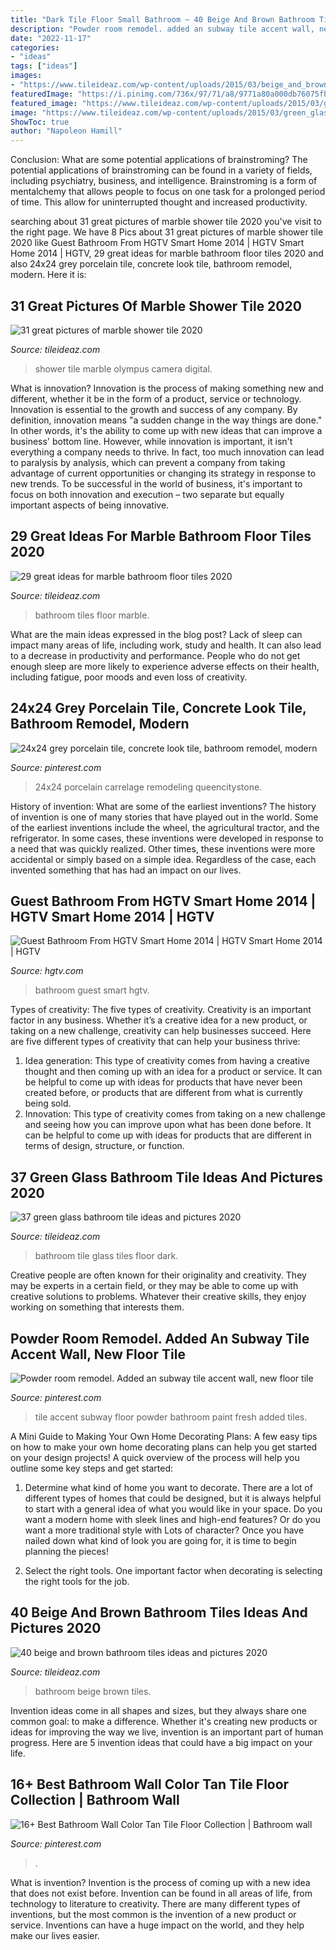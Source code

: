 ```yaml
---
title: "Dark Tile Floor Small Bathroom ~ 40 Beige And Brown Bathroom Tiles Ideas And Pictures 2020"
description: "Powder room remodel. added an subway tile accent wall, new floor tile"
date: "2022-11-17"
categories:
- "ideas"
tags: ["ideas"]
images:
- "https://www.tileideaz.com/wp-content/uploads/2015/03/beige_and_brown_bathroom_tiles_6.jpg"
featuredImage: "https://i.pinimg.com/736x/97/71/a8/9771a80a000db76075fb278cf7d73582.jpg"
featured_image: "https://www.tileideaz.com/wp-content/uploads/2015/03/green_glass_bathroom_tile_24.jpg"
image: "https://www.tileideaz.com/wp-content/uploads/2015/03/green_glass_bathroom_tile_24.jpg"
ShowToc: true
author: "Napoleon Hamill"
---
```



Conclusion: What are some potential applications of brainstroming?
The potential applications of brainstroming can be found in a variety of fields, including psychiatry, business, and intelligence. Brainstroming is a form of mentalchemy that allows people to focus on one task for a prolonged period of time. This allow for uninterrupted thought and increased productivity.

	

		
searching about 31 great pictures of marble shower tile 2020 you've visit to the right page. We have 8 Pics about 31 great pictures of marble shower tile 2020 like Guest Bathroom From HGTV Smart Home 2014 | HGTV Smart Home 2014 | HGTV, 29 great ideas for marble bathroom floor tiles 2020 and also 24x24 grey porcelain tile, concrete look tile, bathroom remodel, modern. Here it is:
		
    
## 31 Great Pictures Of Marble Shower Tile 2020

<img loading=lazy src="https://www.tileideaz.com/wp-content/uploads/2015/08/922.jpg" onerror="this.onerror=null;this.src='https://tse2.mm.bing.net/th?id=OIP.keyEmv93m0yQjWxvq2dX5AHaMW&amp;pid=15.1';" alt="31 great pictures of marble shower tile 2020">

_Source: tileideaz.com_

>shower tile marble olympus camera digital. 

	

What is innovation?
Innovation is the process of making something new and different, whether it be in the form of a product, service or technology. Innovation is essential to the growth and success of any company. By definition, innovation means "a sudden change in the way things are done." In other words, it's the ability to come up with new ideas that can improve a business' bottom line.
However, while innovation is important, it isn't everything a company needs to thrive. In fact, too much innovation can lead to paralysis by analysis, which can prevent a company from taking advantage of current opportunities or changing its strategy in response to new trends. To be successful in the world of business, it's important to focus on both innovation and execution – two separate but equally important aspects of being innovative.

    
## 29 Great Ideas For Marble Bathroom Floor Tiles 2020

<img loading=lazy src="https://www.tileideaz.com/wp-content/uploads/2015/08/r-2.jpg" onerror="this.onerror=null;this.src='https://tse1.mm.bing.net/th?id=OIP.fZ-MUoUFvVCyVuvFaKJQMAHaLH&amp;pid=15.1';" alt="29 great ideas for marble bathroom floor tiles 2020">

_Source: tileideaz.com_

>bathroom tiles floor marble. 

	

What are the main ideas expressed in the blog post?
Lack of sleep can impact many areas of life, including work, study and health. It can also lead to a decrease in productivity and performance. People who do not get enough sleep are more likely to experience adverse effects on their health, including fatigue, poor moods and even loss of creativity.

    
## 24x24 Grey Porcelain Tile, Concrete Look Tile, Bathroom Remodel, Modern

<img loading=lazy src="https://i.pinimg.com/736x/97/71/a8/9771a80a000db76075fb278cf7d73582.jpg" onerror="this.onerror=null;this.src='https://tse2.mm.bing.net/th?id=OIP.dNRrkj0s6U343FZN2rC_5AHaMp&amp;pid=15.1';" alt="24x24 grey porcelain tile, concrete look tile, bathroom remodel, modern">

_Source: pinterest.com_

>24x24 porcelain carrelage remodeling queencitystone. 

	

History of invention: What are some of the earliest inventions?
The history of invention is one of many stories that have played out in the world. Some of the earliest inventions include the wheel, the agricultural tractor, and the refrigerator. In some cases, these inventions were developed in response to a need that was quickly realized. Other times, these inventions were more accidental or simply based on a simple idea. Regardless of the case, each invented something that has had an impact on our lives.

    
## Guest Bathroom From HGTV Smart Home 2014 | HGTV Smart Home 2014 | HGTV

<img loading=lazy src="https://hgtvhome.sndimg.com/content/dam/images/hgrm/fullset/2014/4/8/0/hgtv-01-sh14-guest-bathroom_v.jpg.rend.hgtvcom.616.822.suffix/1405444043301.jpeg" onerror="this.onerror=null;this.src='https://tse3.mm.bing.net/th?id=OIP.jasnOJ_fqfB4qs18czo1tAHaJ4&amp;pid=15.1';" alt="Guest Bathroom From HGTV Smart Home 2014 | HGTV Smart Home 2014 | HGTV">

_Source: hgtv.com_

>bathroom guest smart hgtv. 

	

Types of creativity: The five types of creativity.
Creativity is an important factor in any business. Whether it’s a creative idea for a new product, or taking on a new challenge, creativity can help businesses succeed. Here are five different types of creativity that can help your business thrive: 
1. Idea generation: This type of creativity comes from having a creative thought and then coming up with an idea for a product or service. It can be helpful to come up with ideas for products that have never been created before, or products that are different from what is currently being sold. 
2. Innovation: This type of creativity comes from taking on a new challenge and seeing how you can improve upon what has been done before. It can be helpful to come up with ideas for products that are different in terms of design, structure, or function. 

    
## 37 Green Glass Bathroom Tile Ideas And Pictures 2020

<img loading=lazy src="https://www.tileideaz.com/wp-content/uploads/2015/03/green_glass_bathroom_tile_24.jpg" onerror="this.onerror=null;this.src='https://tse1.mm.bing.net/th?id=OIP.pCd-4MzUsW4DEzuCZuth7gHaLH&amp;pid=15.1';" alt="37 green glass bathroom tile ideas and pictures 2020">

_Source: tileideaz.com_

>bathroom tile glass tiles floor dark. 

	

Creative people are often known for their originality and creativity. They may be experts in a certain field, or they may be able to come up with creative solutions to problems. Whatever their creative skills, they enjoy working on something that interests them.

    
## Powder Room Remodel. Added An Subway Tile Accent Wall, New Floor Tile

<img loading=lazy src="https://i.pinimg.com/736x/df/5d/0a/df5d0aa9313fca3178ad3ba4017fa36f.jpg" onerror="this.onerror=null;this.src='https://tse2.mm.bing.net/th?id=OIP.tgc4G0TLG-D0GdvLqIeqIgHaJ3&amp;pid=15.1';" alt="Powder room remodel. Added an subway tile accent wall, new floor tile">

_Source: pinterest.com_

>tile accent subway floor powder bathroom paint fresh added tiles. 

	

A Mini Guide to Making Your Own Home Decorating Plans:
A few easy tips on how to make your own home decorating plans can help you get started on your design projects! A quick overview of the process will help you outline some key steps and get started:
1. Determine what kind of home you want to decorate. There are a lot of different types of homes that could be designed, but it is always helpful to start with a general idea of what you would like in your space. Do you want a modern home with sleek lines and high-end features? Or do you want a more traditional style with Lots of character? Once you have nailed down what kind of look you are going for, it is time to begin planning the pieces!

2. Select the right tools. One important factor when decorating is selecting the right tools for the job.

    
## 40 Beige And Brown Bathroom Tiles Ideas And Pictures 2020

<img loading=lazy src="https://www.tileideaz.com/wp-content/uploads/2015/03/beige_and_brown_bathroom_tiles_6.jpg" onerror="this.onerror=null;this.src='https://tse2.mm.bing.net/th?id=OIP._33PdKD79LCgh4qmusfCIQHaK5&amp;pid=15.1';" alt="40 beige and brown bathroom tiles ideas and pictures 2020">

_Source: tileideaz.com_

>bathroom beige brown tiles. 

	

Invention ideas come in all shapes and sizes, but they always share one common goal: to make a difference. Whether it's creating new products or ideas for improving the way we live, invention is an important part of human progress. Here are 5 invention ideas that could have a big impact on your life.

    
## 16+ Best Bathroom Wall Color Tan Tile Floor Collection | Bathroom Wall

<img loading=lazy src="https://i.pinimg.com/736x/cb/6d/bd/cb6dbd7a23abce132c3e21d42051b8b4.jpg" onerror="this.onerror=null;this.src='https://tse1.mm.bing.net/th?id=OIP.O0iacDxxQQTMVcGz3x1oRAHaLH&amp;pid=15.1';" alt="16+ Best Bathroom Wall Color Tan Tile Floor Collection | Bathroom wall">

_Source: pinterest.com_

>. 

	

What is invention?
Invention is the process of coming up with a new idea that does not exist before. Invention can be found in all areas of life, from technology to literature to creativity. There are many different types of inventions, but the most common is the invention of a new product or service. Inventions can have a huge impact on the world, and they help make our lives easier.

